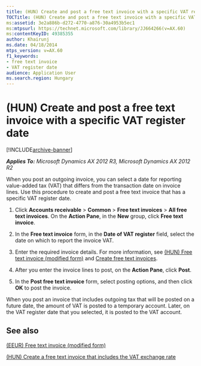 ```yaml
---
title: (HUN) Create and post a free text invoice with a specific VAT register date
TOCTitle: (HUN) Create and post a free text invoice with a specific VAT register date
ms:assetid: 3e2a886b-d272-4770-a876-30a4953b5ec1
ms:mtpsurl: https://technet.microsoft.com/library/JJ664266(v=AX.60)
ms:contentKeyID: 49385355
author: Khairunj
ms.date: 04/18/2014
mtps_version: v=AX.60
f1_keywords:
- free text invoice
- VAT register date
audience: Application User
ms.search.region: Hungary
---
```


# (HUN) Create and post a free text invoice with a specific VAT register date 


[!INCLUDE[archive-banner](includes/archive-banner.md)]


_**Applies To:** Microsoft Dynamics AX 2012 R3, Microsoft Dynamics AX 2012 R2_

When you post an outgoing invoice, you can select a date for reporting value-added tax (VAT) that differs from the transaction date on invoice lines. Use this procedure to create and post a free text invoice that has a specific VAT register date.

1.  Click **Accounts receivable** \> **Common** \> **Free text invoices** \> **All free text invoices**. On the **Action Pane**, in the **New** group, click **Free text invoice**.

2.  In the **Free text invoice** form, in the **Date of VAT register** field, select the date on which to report the invoice VAT.

3.  Enter the required invoice details. For more information, see [(HUN) Free text invoice (modified form)](https://technet.microsoft.com/library/jj664332\(v=ax.60\)) and [Create free text invoices](create-free-text-invoices.md).

4.  After you enter the invoice lines to post, on the **Action Pane**, click **Post**.

5.  In the **Post free text invoice** form, select posting options, and then click **OK** to post the invoice.

When you post an invoice that includes outgoing tax that will be posted on a future date, the amount of VAT is posted to a temporary account. Later, on the VAT register date that you selected, it is posted to the VAT account.

## See also

[(EEUR) Free text invoice (modified form)](https://technet.microsoft.com/library/jj910975\(v=ax.60\))

[(HUN) Create a free text invoice that includes the VAT exchange rate](hun-create-a-free-text-invoice-that-includes-the-vat-exchange-rate.md)

  


